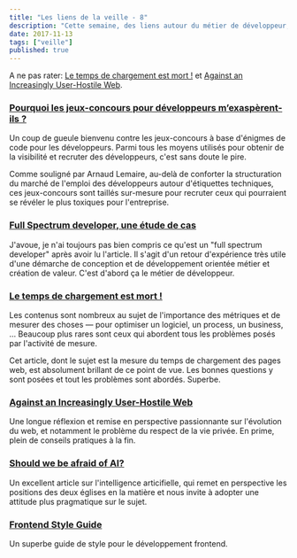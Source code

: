 ```yaml
---
title: "Les liens de la veille - 8"
description: "Cette semaine, des liens autour du métier de développeur, l'art de la mesure, le web hostile et l'IA."
date: 2017-11-13
tags: ["veille"]
published: true
---
```


A ne pas rater: [Le temps de chargement est mort !](https://blog.dareboost.com/fr/2017/11/le-temps-de-chargement-est-mort/) et [Against an Increasingly User-Hostile Web](https://www.neustadt.fr/essays/against-a-user-hostile-web/).


### [Pourquoi les jeux-concours pour développeurs m’exaspèrent-ils ?](https://medium.com/arpinum/pourquoi-les-jeux-concours-pour-d%C3%A9veloppeurs-mexasp%C3%A8rent-ils-e85fd87e7463)

Un coup de gueule bienvenu contre les jeux-concours à base d'énigmes de code pour les développeurs. Parmi tous les moyens utilisés pour obtenir de la visibilité et recruter des développeurs, c'est sans doute le pire. 

Comme souligné par Arnaud Lemaire, au-delà de conforter la structuration du marché de l'emploi des développeurs autour d'étiquettes techniques, ces jeux-concours sont taillés sur-mesure pour recruter ceux qui pourraient se révéler le plus toxiques pour l'entreprise.

### [Full Spectrum developer, une étude de cas](https://medium.com/arpinum/full-spectrum-developer-une-%C3%A9tude-de-cas-7efbe2d78130)

J'avoue, je n'ai toujours pas bien compris ce qu'est un "full spectrum developer" après avoir lu l'article. Il s'agit d'un retour d'expérience très utile d'une démarche de conception et de développement orientée métier et création de valeur. C'est d'abord ça le métier de développeur.


### [Le temps de chargement est mort !](https://blog.dareboost.com/fr/2017/11/le-temps-de-chargement-est-mort/)

Les contenus sont nombreux au sujet de l'importance des métriques et de mesurer des choses — pour optimiser un logiciel, un process, un business, &hellip; Beaucoup plus rares sont ceux qui abordent tous les problèmes posés par l'activité de mesure. 

Cet article, dont le sujet est la mesure du temps de chargement des pages web, est absolument brillant de ce point de vue. Les bonnes questions y sont posées et tout les problèmes sont abordés. Superbe.


### [Against an Increasingly User-Hostile Web](https://www.neustadt.fr/essays/against-a-user-hostile-web/)

Une longue réflexion et remise en perspective passionnante sur l'évolution du web, et notamment le problème du respect de la vie privée. En prime, plein de conseils pratiques à la fin.


### [Should we be afraid of AI?](https://aeon.co/amp/essays/true-ai-is-both-logically-possible-and-utterly-implausible)

Un excellent article sur l'intelligence articifielle, qui remet en perspective les positions des deux églises en la matière et nous invite à adopter une attitude plus pragmatique sur le sujet.


### [Frontend Style Guide](https://kaliop.github.io/frontend-style-guide/2.0/)

Un superbe guide de style pour le développement frontend.
